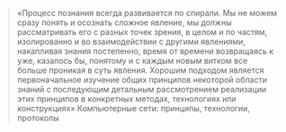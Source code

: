  > «Процесс познания всегда развивается по спирали. Мы не можем сразу понять и осознать сложное явление, мы должны рассматривать его с разных точек зрения, в целом и по частям, изолированно и во взаимодействии с другими явлениями, накапливая знания постепенно, время от времени возвращаясь к уже, казалось бы, понятому и с каждым новым витком все больше проникая в суть явления. Хорошим подходом является первоначальное изучение общих принципов некоторой области знаний с последующим детальным рассмотрением реализации этих принципов в конкретных методах, технологиях или конструкциях»
> Компьютерные сети: принципы, технологии, протоколы